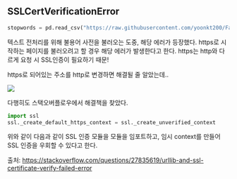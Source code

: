 ## SSLCertVerificationError

```python
stopwords = pd.read_csv("https://raw.githubusercontent.com/yoonkt200/FastCampusDataset/master/korean_stopwords.txt").values.tolist()
```

텍스트 전처리를 위해 불용어 사전을 불러오는 도중, 해당 에러가 등장했다.
https로 시작하는 페이지를 불러오려고 할 경우 해당 에러가 발생한다고 한다.
https는 http와 다르게 요청 시 SSL인증이 필요하기 때문!

https로 되어있는 주소를 http로 변경하면 해결될 줄 알았는데..

<img src="https://www.google.com/url?sa=i&url=https%3A%2F%2Fsoundcloud.com%2Felantragical%2Ffreestyle-remixfeat-berever&psig=AOvVaw1Y1yS9MXa4PJC63c8uCRz0&ust=1667650094413000&source=images&cd=vfe&ved=0CA0QjRxqFwoTCOidyu6-lPsCFQAAAAAdAAAAABAI"/>

다행히도 스택오버플로우에서 해결책을 찾았다.

```python
import ssl
ssl._create_default_https_context = ssl._create_unverified_context
```

위와 같이 다음과 같이 SSL 인증 모듈을 모듈을 임포트하고,
임시 context를 만들어 SSL 인증을 우회할 수 있다고 한다.

출처: https://stackoverflow.com/questions/27835619/urllib-and-ssl-certificate-verify-failed-error
